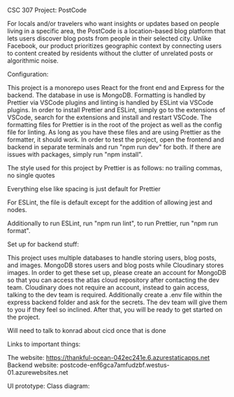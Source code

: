 CSC 307 Project: PostCode

For locals and/or travelers who want insights or updates based on people living in a specific area, the PostCode is a location-based blog platform that lets users discover blog posts from people in their selected city. Unlike Facebook, our product prioritizes geographic context by connecting users to content created by residents without the clutter of unrelated posts or algorithmic noise.

Configuration:

This project is a monorepo uses React for the front end and Express for the backend. The database in use is MongoDB. Formatting is handled by Prettier via VSCode plugins and linting is handled by ESLint via VSCode plugins. In order to install Prettier and ESLint, simply go to the extensions of VSCode, search for the extensions and install and restart VSCode. The formatting files for Prettier is in the root of the project as well as the config file for linting. As long as you have these files and are using Prettier as the formatter, it should work. In order to test the project, open the frontend and backend in separate terminals and run "npm run dev" for both. If there are issues with packages, simply run "npm install".

The style used for this project by Prettier is as follows: no trailing commas, no single quotes

Everything else like spacing is just default for Prettier

For ESLint, the file is default except for the addition of allowing jest and nodes.

Additionally to run ESLint, run "npm run lint", to run Prettier, run "npm run format".

Set up for backend stuff:

This project uses multiple databases to handle storing users, blog posts, and images. MongoDB stores users and blog posts while Cloudinary stores images. In order to get these set up, please create an account for MongoDB so that you can access the atlas cloud repository after contacting the dev team. Cloudinary does not require an account, instead to gain access, talking to the dev team is required. Additionally create a .env file within the express backend folder and ask for the secrets. The dev team will give them to you if they feel so inclined. After that, you will be ready to get started on the project.

Will need to talk to konrad about cicd once that is done

Links to important things:

The website: https://thankful-ocean-042ec241e.6.azurestaticapps.net
Backend website: postcode-enf6gca7amfudzbf.westus-01.azurewebsites.net

UI prototype:
Class diagram:
